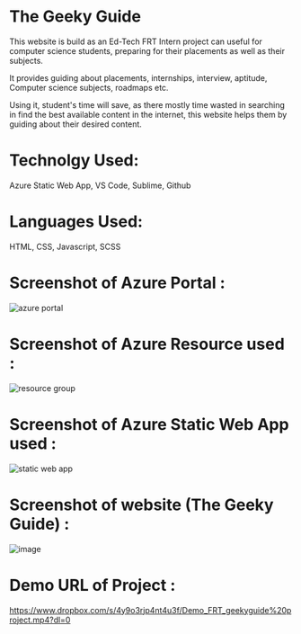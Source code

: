 # The Geeky Guide
This website is build as an Ed-Tech FRT Intern project can useful for computer science students, preparing for their placements as well as their subjects.

It provides guiding about placements, internships, interview, aptitude, Computer science subjects, roadmaps etc.

Using it, student's time will save, as there mostly time wasted in searching in find the best available content in the internet, this website helps them by guiding about their desired content.

# Technolgy Used: 
 Azure Static Web App, VS Code, Sublime, Github

# Languages Used: 
HTML, CSS, Javascript, SCSS

# Screenshot of Azure Portal :

![azure portal](https://user-images.githubusercontent.com/85386911/173189139-0252c6da-b39d-45ba-9138-2db8d26fed1b.png)

# Screenshot of Azure Resource used :

![resource group](https://user-images.githubusercontent.com/85386911/173193456-5ad88172-6a61-4951-aacb-96e0a8cc99b6.png)

# Screenshot of Azure Static Web App used :

![static web app](https://user-images.githubusercontent.com/85386911/173193389-246338a5-047c-4c0f-93de-c804d24c68ea.png)

# Screenshot of website (The Geeky Guide) :

![image](https://user-images.githubusercontent.com/85386911/174062338-e91783c7-2466-4cec-a07b-27b9ca87428f.png)

# Demo URL of Project :

https://www.dropbox.com/s/4y9o3rjp4nt4u3f/Demo_FRT_geekyguide%20project.mp4?dl=0






